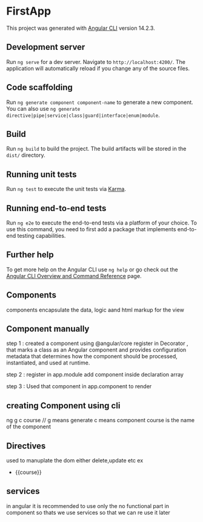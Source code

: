 # FirstApp

This project was generated with [Angular CLI](https://github.com/angular/angular-cli) version 14.2.3.

## Development server

Run `ng serve` for a dev server. Navigate to `http://localhost:4200/`. The application will automatically reload if you change any of the source files.

## Code scaffolding

Run `ng generate component component-name` to generate a new component. You can also use `ng generate directive|pipe|service|class|guard|interface|enum|module`.

## Build

Run `ng build` to build the project. The build artifacts will be stored in the `dist/` directory.

## Running unit tests

Run `ng test` to execute the unit tests via [Karma](https://karma-runner.github.io).

## Running end-to-end tests

Run `ng e2e` to execute the end-to-end tests via a platform of your choice. To use this command, you need to first add a package that implements end-to-end testing capabilities.

## Further help

To get more help on the Angular CLI use `ng help` or go check out the [Angular CLI Overview and Command Reference](https://angular.io/cli) page.

## Components
components  encapsulate the data, logic aand html markup for the view
## Component manually
step 1 : created a component using @angular/core
register in Decorator , that marks a class as an Angular component and provides configuration metadata that determines how the component should be processed, instantiated, and used at runtime.

step 2 : register in app.module 
add component inside declaration array

step 3 : Used that component in app.component to render

## creating Component using cli
ng g c course  // g means generate c means component course is the       name of the component

## Directives 
used to manuplate the dom either delete,update etc
ex 
<ul>
    <li *ngFor="let course for courses">
        {{course}}
    </li>
</ul>

## services

in angular it is recommended to use only the no functional part in component so thats we use services so that we can re use it later 
